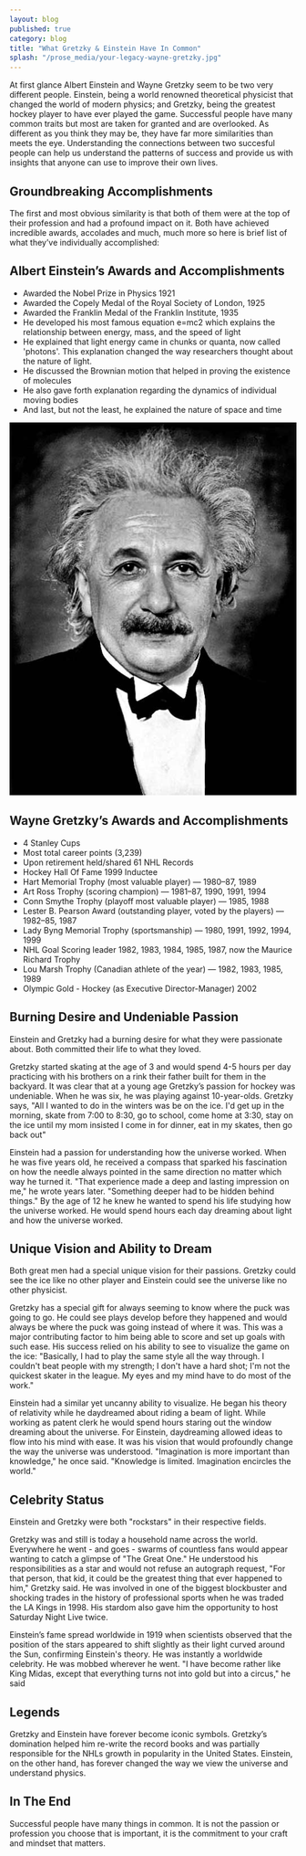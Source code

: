 ```yaml
---
layout: blog
published: true
category: blog
title: "What Gretzky & Einstein Have In Common"
splash: "/prose_media/your-legacy-wayne-gretzky.jpg"
---
```


At first glance Albert Einstein and Wayne Gretzky seem to be two very different people. Einstein, being a world renowned theoretical physicist that changed the world of modern physics; and Gretzky, being the greatest hockey player to have ever played the game. Successful people have many common traits but most are taken for granted and are overlooked. As different as you think they may be, they have far more similarities than meets the eye. Understanding the connections between two succesful people can help us understand the patterns of success and provide us with insights that anyone can use to improve their own lives.
 
## Groundbreaking Accomplishments

The first and most obvious similarity is that both of them were at the top of their profession and had a profound impact on it. Both have achieved incredible awards, accolades and much, much more so here is brief list of what they’ve individually accomplished:
 
## Albert Einstein’s Awards and Accomplishments

- Awarded the Nobel Prize in Physics 1921
- Awarded the Copely Medal of the Royal Society of London, 1925
- Awarded the Franklin Medal of the Franklin Institute, 1935
- He developed his most famous equation e=mc2 which explains the relationship between energy, mass, and the speed of light
- He explained that light energy came in chunks or quanta, now called 'photons'. This explanation changed the way researchers thought about the nature of light.
- He discussed the Brownian motion that helped in proving the existence of molecules
- He also gave forth explanation regarding the dynamics of individual moving bodies
- And last, but not the least, he explained the nature of space and time


![your-legacy-einstein.jpg](/prose_media/your-legacy-einstein.jpg)

 
## Wayne Gretzky’s Awards and Accomplishments

- 4 Stanley Cups
- Most total career points (3,239)
- Upon retirement held/shared 61 NHL Records
- Hockey Hall Of Fame 1999 Inductee
- Hart Memorial Trophy (most valuable player) — 1980–87, 1989
- Art Ross Trophy (scoring champion) — 1981–87, 1990, 1991, 1994
- Conn Smythe Trophy (playoff most valuable player) — 1985, 1988
- Lester B. Pearson Award (outstanding player, voted by the players) — 1982–85, 1987
- Lady Byng Memorial Trophy (sportsmanship) — 1980, 1991, 1992, 1994, 1999
- NHL Goal Scoring leader 1982, 1983, 1984, 1985, 1987, now the Maurice Richard Trophy
- Lou Marsh Trophy (Canadian athlete of the year) — 1982, 1983, 1985, 1989
- Olympic Gold - Hockey (as Executive Director-Manager) 2002
 
## Burning Desire and Undeniable Passion

Einstein and Gretzky had a burning desire for what they were passionate about. Both committed their life to what they loved.
 
Gretzky started skating at the age of 3 and would spend 4-5 hours per day practicing with his brothers on a rink their father built for them in the backyard. It was clear that at a young age Gretzky’s passion for hockey was undeniable. When he was six, he was playing against 10-year-olds. Gretzky says, "All I wanted to do in the winters was be on the ice. I'd get up in the morning, skate from 7:00 to 8:30, go to school, come home at 3:30, stay on the ice until my mom insisted I come in for dinner, eat in my skates, then go back out"
 
Einstein had a passion for understanding how the universe worked.  When he was five years old, he received a compass that sparked his fascination on how the needle always pointed in the same direction no matter which way he turned it. "That experience made a deep and lasting impression on me," he wrote years later. "Something deeper had to be hidden behind things." By the age of 12 he knew he wanted to spend his life studying how the universe worked. He would spend hours each day dreaming about light and how the universe worked.
 
## Unique Vision and Ability to Dream

Both great men had a special unique vision for their passions. Gretzky could see the ice like no other player and Einstein could see the universe like no other physicist.
 
Gretzky has a special gift for always seeming to know where the puck was going to go. He could see plays develop before they happened and would always be where the puck was going instead of where it was. This was a major contributing factor to him being able to score and set up goals with such ease.  His success relied on his ability to see to visualize the game on the ice: "Basically, I had to play the same style all the way through. I couldn't beat people with my strength; I don't have a hard shot; I'm not the quickest skater in the league. My eyes and my mind have to do most of the work."
 
Einstein had a similar yet uncanny ability to visualize. He began his theory of relativity while he daydreamed about riding a beam of light. While working as patent clerk he would spend hours staring out the window dreaming about the universe. For Einstein, daydreaming allowed ideas to flow into his mind with ease. It was his vision that would profoundly change the way the universe was understood. "Imagination is more important than knowledge," he once said. "Knowledge is limited. Imagination encircles the world."
 
## Celebrity Status

Einstein and Gretzky were both "rockstars" in their respective fields.
 
Gretzky was and still is today a household name across the world. Everywhere he went - and goes - swarms of countless fans would appear wanting to catch a glimpse of "The Great One." He understood his responsibilities as a star and would not refuse an autograph request, "For that person, that kid, it could be the greatest thing that ever happened to him," Gretzky said.  He was involved in one of the biggest blockbuster and shocking trades in the history of professional sports when he was traded the LA Kings in 1998. His stardom also gave him the opportunity to host Saturday Night Live twice.  
 
Einstein’s fame spread worldwide in 1919 when scientists observed that the position of the stars appeared to shift slightly as their light curved around the Sun, confirming Einstein's theory. He was instantly a worldwide celebrity. He was mobbed wherever he went. "I have become rather like King Midas, except that everything turns not into gold but into a circus," he said
 
## Legends

Gretzky and Einstein have forever become iconic symbols. Gretzky’s domination helped him re-write the record books and was partially responsible for the NHLs growth in popularity in the United States. Einstein, on the other hand, has forever changed the way we view the universe and understand physics.
 
 
## In The End

Successful people have many things in common. It is not the passion or profession you choose that is important, it is the commitment to your craft and mindset that matters.